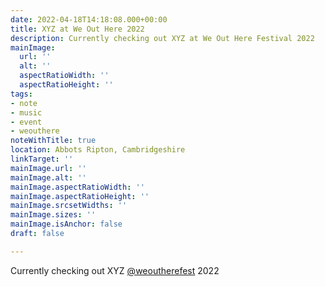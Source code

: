 ```yaml
---
date: 2022-04-18T14:18:08.000+00:00
title: XYZ at We Out Here 2022
description: Currently checking out XYZ at We Out Here Festival 2022
mainImage:
  url: ''
  alt: ''
  aspectRatioWidth: ''
  aspectRatioHeight: ''
tags:
- note
- music
- event
- weouthere
noteWithTitle: true
location: Abbots Ripton, Cambridgeshire
linkTarget: ''
mainImage.url: ''
mainImage.alt: ''
mainImage.aspectRatioWidth: ''
mainImage.aspectRatioHeight: ''
mainImage.srcsetWidths: ''
mainImage.sizes: ''
mainImage.isAnchor: false
draft: false

---
```

Currently checking out XYZ [@weoutherefest](https://twitter.com/weoutherefest) 2022